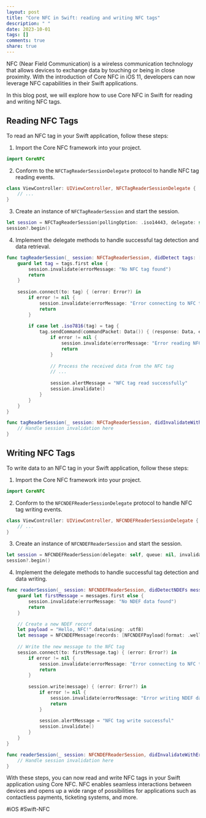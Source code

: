 ```yaml
---
layout: post
title: "Core NFC in Swift: reading and writing NFC tags"
description: " "
date: 2023-10-01
tags: []
comments: true
share: true
---
```


NFC (Near Field Communication) is a wireless communication technology that allows devices to exchange data by touching or being in close proximity. With the introduction of Core NFC in iOS 11, developers can now leverage NFC capabilities in their Swift applications.

In this blog post, we will explore how to use Core NFC in Swift for reading and writing NFC tags.

## Reading NFC Tags

To read an NFC tag in your Swift application, follow these steps:

1. Import the Core NFC framework into your project.

```swift
import CoreNFC
```

2. Conform to the `NFCTagReaderSessionDelegate` protocol to handle NFC tag reading events.

```swift
class ViewController: UIViewController, NFCTagReaderSessionDelegate {
    // ...
}
```

3. Create an instance of `NFCTagReaderSession` and start the session.

```swift
let session = NFCTagReaderSession(pollingOption: .iso14443, delegate: self, queue: nil)
session?.begin()
```

4. Implement the delegate methods to handle successful tag detection and data retrieval.

```swift
func tagReaderSession(_ session: NFCTagReaderSession, didDetect tags: [NFCTag]) {
    guard let tag = tags.first else {
        session.invalidate(errorMessage: "No NFC tag found")
        return
    }
    
    session.connect(to: tag) { (error: Error?) in
        if error != nil {
            session.invalidate(errorMessage: "Error connecting to NFC tag")
            return
        }
        
        if case let .iso7816(tag) = tag {
            tag.sendCommand(commandPacket: Data()) { (response: Data, error: Error?) in
                if error != nil {
                    session.invalidate(errorMessage: "Error reading NFC tag data")
                    return
                }
                
                // Process the received data from the NFC tag
                // ...
                
                session.alertMessage = "NFC tag read successfully"
                session.invalidate()
            }
        }
    }
}

func tagReaderSession(_ session: NFCTagReaderSession, didInvalidateWithError error: Error) {
    // Handle session invalidation here
}
```

## Writing NFC Tags

To write data to an NFC tag in your Swift application, follow these steps:

1. Import the Core NFC framework into your project.

```swift
import CoreNFC
```

2. Conform to the `NFCNDEFReaderSessionDelegate` protocol to handle NFC tag writing events.

```swift
class ViewController: UIViewController, NFCNDEFReaderSessionDelegate {
    // ...
}
```

3. Create an instance of `NFCNDEFReaderSession` and start the session.

```swift
let session = NFCNDEFReaderSession(delegate: self, queue: nil, invalidateAfterFirstRead: false)
session?.begin()
```

4. Implement the delegate methods to handle successful tag detection and data writing.

```swift
func readerSession(_ session: NFCNDEFReaderSession, didDetectNDEFs messages: [NFCNDEFMessage]) {
    guard let firstMessage = messages.first else {
        session.invalidate(errorMessage: "No NDEF data found")
        return
    }

    // Create a new NDEF record
    let payload = "Hello, NFC!".data(using: .utf8)
    let message = NFCNDEFMessage(records: [NFCNDEFPayload(format: .wellKnown, type: "T".data(using: .utf8)!, identifier: Data(), payload: payload!)])
    
    // Write the new message to the NFC tag
    session.connect(to: firstMessage.tag) { (error: Error?) in
        if error != nil {
            session.invalidate(errorMessage: "Error connecting to NFC tag")
            return
        }
        
        session.write(message) { (error: Error?) in
            if error != nil {
                session.invalidate(errorMessage: "Error writing NDEF data")
                return
            }
            
            session.alertMessage = "NFC tag write successful"
            session.invalidate()
        }
    }
}

func readerSession(_ session: NFCNDEFReaderSession, didInvalidateWithError error: Error) {
    // Handle session invalidation here
}
```

With these steps, you can now read and write NFC tags in your Swift application using Core NFC. NFC enables seamless interactions between devices and opens up a wide range of possibilities for applications such as contactless payments, ticketing systems, and more.

#iOS #Swift-NFC